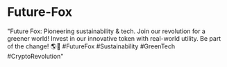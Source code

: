 # Future-Fox
"Future Fox: Pioneering sustainability &amp; tech. Join our revolution for a greener world! Invest in our innovative token with real-world utility. Be part of the change! 🌎🚀 #FutureFox #Sustainability #GreenTech #CryptoRevolution"
